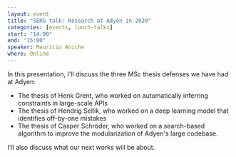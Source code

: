 ```yaml
---
layout: event
title: "SERG talk: Research at Adyen in 2020"
categories: [events, lunch-talks]
start: "14:00"
end: "15:00"
speaker: Maurício Aniche
where: Online
---
```


In this presentation, I'll discuss the three MSc thesis defenses we have had at Adyen:

* The thesis of Henk Grent, who worked on automatically inferring constraints in large-scale APIs
* The thesis of Hendrig Sellik, who worked on a deep learning model that identifies off-by-one mistakes
* The thesis of Casper Schröder, who worked on a search-based algorithm to improve the modularization of Adyen's large codebase.

I'll also discuss what our next works will be about.
